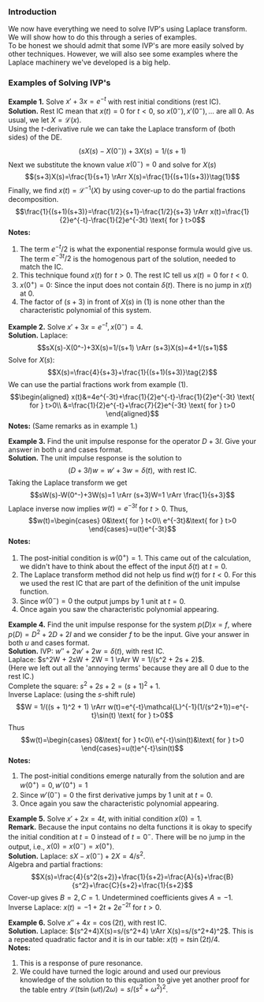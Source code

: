### Introduction
We now have everything we need to solve IVP's using Laplace transform. We will show how to do this through a series of examples.  
To be honest we should admit that some IVP's are more easily solved by other techniques.  However, we will also see some examples where the Laplace machinery we've developed is a big help.  

### Examples of Solving IVP's
**Example 1.** Solve $x'+3x=e^{-t}$ with rest initial conditions (rest IC).  
**Solution.** Rest IC mean that $x(t) = 0$ for $t < 0$, so $x(0^-), x'(0^-), \ldots$ are all 0. As usual, we let $X = \mathcal{L}(x)$.  
Using the $t$-derivative rule we can take the Laplace transform of (both sides) of the DE.
$$(sX(s)-X(0^-))+3X(s)=1/(s+1)$$
Next we substitute the known value $x(0^-) = 0$ and solve for $X(s)$
$$(s+3)X(s)=\frac{1}{s+1} \rArr X(s)=\frac{1}{(s+1)(s+3)}\tag{1}$$
Finally, we find $x(t) = \mathcal{L}^{-1}(X)$ by using cover-up to do the partial fractions decomposition.
$$\frac{1}{(s+1)(s+3)}=\frac{1/2}{s+1}-\frac{1/2}{s+3} \rArr x(t)=\frac{1}{2}e^{-t}-\frac{1}{2}e^{-3t} \text{ for } t>0$$
**Notes:**
1. The term $e^{-t}/2$ is what the exponential response formula would give us. The term $e^{-3t}/2$ is the homogenous part of the solution, needed to match the IC.
2. This technique found $x(t)$ for $t > 0$. The rest IC tell us $x(t) = 0$ for $t < 0$.
3. $x(0^+) = 0$: Since the input does not contain $\delta(t)$. There is no jump in $x(t)$ at 0.
4. The factor of $(s + 3)$ in front of $X(s)$ in $(1)$ is none other than the characteristic polynomial of this system.

**Example 2.** Solve $x'+3x=e^{-t}, x(0^-)=4$.  
**Solution.** Laplace:
$$sX(s)-X(0^-)+3X(s)=1/(s+1) \rArr (s+3)X(s)=4+1/(s+1)$$
Solve for $X(s)$:
$$X(s)=\frac{4}{s+3}+\frac{1}{(s+1)(s+3)}\tag{2}$$
We can use the partial fractions work from example $(1)$.
$$\begin{aligned}
x(t)&=4e^{-3t}+\frac{1}{2}e^{-t}-\frac{1}{2}e^{-3t} \text{ for } t>0\\
&=\frac{1}{2}e^{-t}+\frac{7}{2}e^{-3t} \text{ for } t>0
\end{aligned}$$
**Notes:** (Same remarks as in example 1.)

**Example 3.** Find the unit impulse response for the operator $D + 3I$. Give your answer in both $u$ and cases format.  
**Solution.** The unit impulse response is the solution to
$$(D+3I)w=w'+3w=\delta(t), \text{  with rest IC.}$$
Taking the Laplace transform we get
$$sW(s)-W(0^-)+3W(s)=1 \rArr (s+3)W=1 \rArr \frac{1}{s+3}$$
Laplace inverse now implies $w(t)=e^{-3t}$ for $t>0$. Thus,
$$w(t)=\begin{cases}
0&\text{ for } t<0\\
e^{-3t}&\text{ for } t>0
\end{cases}=u(t)e^{-3t}$$
**Notes:**
1. The post-initial condition is $w(0^+) = 1$. This came out of the calculation, we didn't have to think about the effect of the input $\delta(t)$ at $t = 0$.
2. The Laplace transform method did not help us find $w(t)$ for $t < 0$. For this we used the rest IC that are part of the definition of the unit impulse function.
3. Since $w(0^-) = 0$ the output jumps by 1 unit at $t = 0$.
4. Once again you saw the characteristic polynomial appearing.

**Example 4.** Find the unit impulse response for the system $p(D)x = f$, where $p(D) = D^2 + 2D + 2I$ and we consider $f$ to be the input. Give your answer in both $u$ and cases format.  
**Solution.** IVP: $w'' + 2w' + 2w = \delta(t)$, with rest IC.  
Laplace: $s^2W + 2sW + 2W = 1 \rArr W = 1/(s^2 + 2s + 2)$.  
(Here we left out all the 'annoying terms' because they are all 0 due to the rest IC.)  
Complete the square: $s^2 + 2s + 2 = (s + 1)^2 + 1$.  
Inverse Laplace: (using the $s$-shift rule)
$$W = 1/((s + 1)^2 + 1) \rArr w(t)=e^{-t}\mathcal{L}^{-1}(1/(s^2+1))=e^{-t}\sin(t) \text{ for } t>0$$
Thus
$$w(t)=\begin{cases}
0&\text{ for } t<0\\
e^{-t}\sin(t)&\text{ for } t>0
\end{cases}=u(t)e^{-t}\sin(t)$$
**Notes:**
1. The post-initial conditions emerge naturally from the solution and are $w(0^+) = 0, w'(0^+)=1$
2. Since $w'(0^-) = 0$ the first derivative jumps by 1 unit at $t = 0$.
3. Once again you saw the characteristic polynomial appearing.

**Example 5.** Solve $x' + 2x = 4t$, with initial condition $x(0) = 1$.  
**Remark.** Because the input contains no delta functions it is okay to specify the initial condition at $t = 0$ instead of $t = 0^-$. There will be no jump in the output, i.e., $x(0) = x(0^-) = x(0^+)$.  
**Solution.** Laplace: $sX-x(0^-)+2X=4/s^2$.  
Algebra and partial fractions:
$$X(s)=\frac{4}{s^2(s+2)}+\frac{1}{s+2}=\frac{A}{s}+\frac{B}{s^2}+\frac{C}{s+2}+\frac{1}{s+2}$$
Cover-up gives $B = 2, C = 1$. Undetermined coefficients gives $A = -1$.  
Inverse Laplace: $x(t)=-1+2t+2e^{-2t} \text{ for } t>0$.

**Example 6.** Solve $x'' + 4x = \cos(2t)$, with rest IC.  
**Solution.** Laplace: $(s^2+4)X(s)=s/(s^2+4) \rArr X(s)=s/(s^2+4)^2$. This is a repeated quadratic factor and it is in our table: $x(t)=t\sin(2t)/4$.  
**Notes:**
1. This is a response of pure resonance.
2. We could have turned the logic around and used our previous knowledge of the solution to this equation to give yet another proof for the table entry $\mathcal{L}(t\sin(\omega t)/2\omega)=s/(s^2+\omega^2)^2$.
